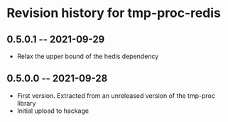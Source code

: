 # Revision history for tmp-proc-redis

## 0.5.0.1 -- 2021-09-29

* Relax the upper bound of the hedis dependency

## 0.5.0.0 -- 2021-09-28

* First version. Extracted from an unreleased version of the tmp-proc library
* Initial upload to hackage
